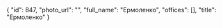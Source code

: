 {
    "id": 847,
    "photo_url": "",
    "full_name": "Ермоленко",
    "offices": [],
    "title": "Ермоленко"
}